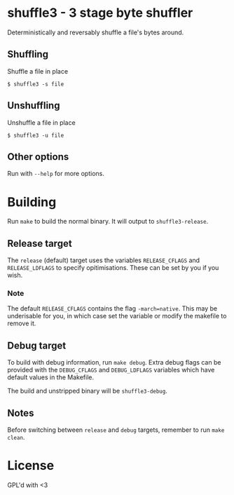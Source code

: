 # shuffle3 - 3 stage byte shuffler

Deterministically and reversably shuffle a file's bytes around.

## Shuffling
Shuffle a file in place

``` shell
$ shuffle3 -s file
```

## Unshuffling
Unshuffle a file in place

``` shell
$ shuffle3 -u file
```

## Other options
Run with `--help` for more options.

# Building
Run `make` to build the normal binary. It will output to `shuffle3-release`.

## Release target
The `release` (default) target uses the variables `RELEASE_CFLAGS` and `RELEASE_LDFLAGS` to specify opitimisations. These can be set by you if you wish.

### Note
The default `RELEASE_CFLAGS` contains the flag `-march=native`. This may be underisable for you, in which case set the variable or modify the makefile to remove it.

## Debug target
To build with debug information, run `make debug`. Extra debug flags can be provided with the `DEBUG_CFLAGS` and `DEBUG_LDFLAGS` variables which have default values in the Makefile.

The build and unstripped binary will be `shuffle3-debug`.

## Notes
Before switching between `release` and `debug` targets, remember to run `make clean`.

# License
GPL'd with <3
